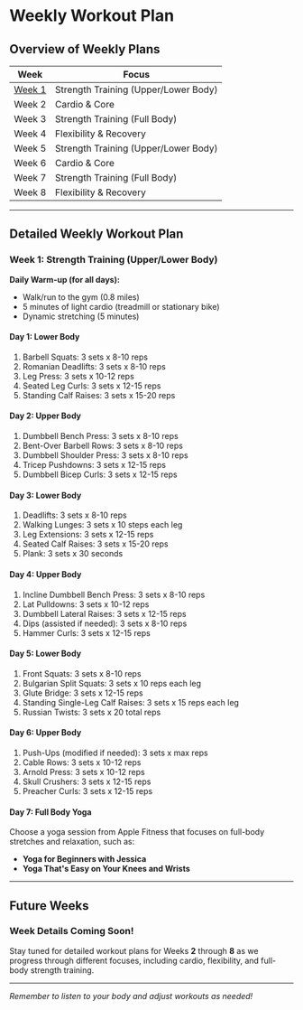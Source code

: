 # Weekly Workout Plan

## Overview of Weekly Plans

| Week  | Focus          |
|-------|----------------|
| [Week 1](#week-1) | Strength Training (Upper/Lower Body) |
| Week 2| Cardio & Core  |
| Week 3| Strength Training (Full Body)       |
| Week 4| Flexibility & Recovery                |
| Week 5| Strength Training (Upper/Lower Body) |
| Week 6| Cardio & Core  |
| Week 7| Strength Training (Full Body)       |
| Week 8| Flexibility & Recovery                |

---

## Detailed Weekly Workout Plan

### <a name="week-1"></a>Week 1: Strength Training (Upper/Lower Body)

**Daily Warm-up (for all days):**
- Walk/run to the gym (0.8 miles)
- 5 minutes of light cardio (treadmill or stationary bike)
- Dynamic stretching (5 minutes)

#### Day 1: Lower Body
1. Barbell Squats: 3 sets x 8-10 reps
2. Romanian Deadlifts: 3 sets x 8-10 reps
3. Leg Press: 3 sets x 10-12 reps
4. Seated Leg Curls: 3 sets x 12-15 reps
5. Standing Calf Raises: 3 sets x 15-20 reps

#### Day 2: Upper Body
1. Dumbbell Bench Press: 3 sets x 8-10 reps
2. Bent-Over Barbell Rows: 3 sets x 8-10 reps
3. Dumbbell Shoulder Press: 3 sets x 8-10 reps
4. Tricep Pushdowns: 3 sets x 12-15 reps
5. Dumbbell Bicep Curls: 3 sets x 12-15 reps

#### Day 3: Lower Body
1. Deadlifts: 3 sets x 8-10 reps
2. Walking Lunges: 3 sets x 10 steps each leg
3. Leg Extensions: 3 sets x 12-15 reps
4. Seated Calf Raises: 3 sets x 15-20 reps
5. Plank: 3 sets x 30 seconds

#### Day 4: Upper Body
1. Incline Dumbbell Bench Press: 3 sets x 8-10 reps
2. Lat Pulldowns: 3 sets x 10-12 reps
3. Dumbbell Lateral Raises: 3 sets x 12-15 reps
4. Dips (assisted if needed): 3 sets x 8-10 reps
5. Hammer Curls: 3 sets x 12-15 reps

#### Day 5: Lower Body
1. Front Squats: 3 sets x 8-10 reps
2. Bulgarian Split Squats: 3 sets x 10 reps each leg
3. Glute Bridge: 3 sets x 12-15 reps
4. Standing Single-Leg Calf Raises: 3 sets x 15 reps each leg
5. Russian Twists: 3 sets x 20 total reps

#### Day 6: Upper Body
1. Push-Ups (modified if needed): 3 sets x max reps
2. Cable Rows: 3 sets x 10-12 reps
3. Arnold Press: 3 sets x 10-12 reps
4. Skull Crushers: 3 sets x 12-15 reps
5. Preacher Curls: 3 sets x 12-15 reps

#### Day 7: Full Body Yoga
Choose a yoga session from Apple Fitness that focuses on full-body stretches and relaxation, such as:
- **Yoga for Beginners with Jessica**
- **Yoga That's Easy on Your Knees and Wrists**

---

## Future Weeks

### Week Details Coming Soon!
Stay tuned for detailed workout plans for Weeks **2** through **8** as we progress through different focuses, including cardio, flexibility, and full-body strength training.

---

*Remember to listen to your body and adjust workouts as needed!*

